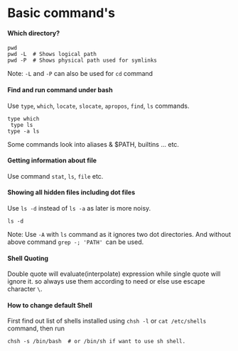 # Basic command's

#### Which directory?
```
pwd
pwd -L 	# Shows logical path
pwd -P 	# Shows physical path used for symlinks 

```
Note: `-L` and `-P` can also be used for `cd` command

#### Find and run command under bash
Use `type`, `which`, `locate`, `slocate`, `apropos`, `find`, `ls` commands.

```
type which
 type ls
type -a ls
```

Some commands look into aliases & $PATH, builtins ... etc.

#### Getting information about file
 Use command `stat`, `ls`, `file` etc.

#### Showing all hidden files including dot files
Use `ls -d` instead of `ls -a` as later is more noisy.
```
ls -d
```
Note: Use `-A` with `ls` command as it ignores two dot directories. And without above command `grep -; 'PATH' `can be used.

#### Shell Quoting
Double quote will evaluate(interpolate) expression while single quote will ignore it. so always use them according to need or else use escape character `\`.

#### How to change default Shell
First find out list of shells installed using `chsh -l` or `cat /etc/shells` command, then run

```
chsh -s /bin/bash  # or /bin/sh if want to use sh shell. 
```

